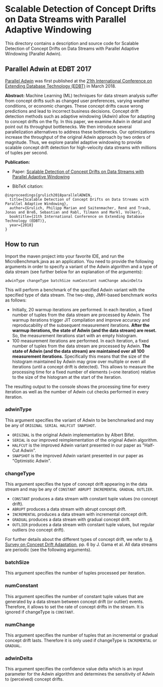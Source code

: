 # Scalable Detection of Concept Drifts on Data Streams with Parallel Adaptive Windowing
This directory contains a description and source code for Scalable Detection of Concept Drifts on Data Streams with Parallel Adaptive Windowing (Parallel Adwin).

## Parallel Adwin at EDBT 2017
[Parallel Adwin](https://github.com/TU-Berlin-DIMA/parallel-ADWIN) was first published at the [21th International Conference on Extending Database Technology (EDBT)](http://edbticdt2018.at/) in March 2018.  

**Abstract:**
Machine Learning (ML) techniques for data stream analysis suffer from concept drifts such as changed user preferences, varying weather conditions, or economic changes.
These concept drifts cause wrong predictions and lead to incorrect business decisions.
Concept drift detection methods such as adaptive windowing (Adwin) allow for adapting to concept drifts on the fly.
In this paper, we examine Adwin in detail and point out its throughput bottlenecks.
We then introduce several parallelization alternatives to address these bottlenecks.
Our optimizations increase the throughput of the original Adwin approach by two orders of magnitude.
Thus, we explore parallel adaptive windowing to provide scalable concept drift detection for high-velocity data streams with millions of tuples per second.

**Publication:**
- Paper: [Scalable Detection of Concept Drifts on Data Streams with Parallel Adaptive Windowing](http://openproceedings.org/2018/conf/edbt/paper-318.pdf)

- BibTeX citation:
```
@inproceedings{grulich2018parallelADWIN,
  title={Scalable Detection of Concept Drifts on Data Streams with Parallel Adaptive Windowing},
  author={Grulich, Philipp Marian and Saitenmacher, René and Traub, Jonas and Breß, Sebastian and Rabl, Tilmann and Markl, Volker},
  booktitle={21th International Conference on Extending Database Technology (EDBT)},
  year={2018}
}
```

## How to run
Import the maven project into your favorite IDE, and run the MicroBenchmark.java as an application. You need to provide the following arguments in order to specify a variant of the Adwin algorithm and a type of data stream (see further below for an explanation of the arguments):

```adwinType changeType batchSize numConstant numChange adwinDelta ```

 This will perform a benchmark of the specified Adwin variant with the specified type of data stream. The two-step, JMH-based benchmark works as follows:
 * Initially, 20 warmup iterations are performed. In each iteration, a fixed number of tuples from the data stream are processed by Adwin. The warmup iterations trigger JIT compilation and improve accuracy and reproducability of the subsequent measurement iterations. **After the warmup iterations, the state of Adwin (and the data stream) are reset.** So, the measurement iterations start with an empty histogram.
 * 100 measurement iterations are performed. In each iteration, a fixed number of tuples from the data stream are processed by Adwin. **The state of Adwin (and the data stream) are maintained over all 100 measurement iterations.** Specifically this means that the size of the histogram maintained by Adwin may grow over multiple or even all iterations (until a concept drift is detected). This allows to measure the processing time for a fixed number of elements (=one iteration) relative to the size of the histogram at the start of the iteration.

The resulting output to the console shows the processing time for every iteration as well as the number of Adwin cut checks performed in every iteration.


### adwinType
This argument specifies the variant of Adwin to be benchmarked and may be any of `ORIGINAL SERIAL HALFCUT SNAPSHOT`.
* `ORIGINAL` is the original Adwin implementation by Albert Bifet.
* `SERIAL` is our improved reimplementation of the original Adwin algorithm.
* `HALFCUT` is the improved Adwin variant presented in our paper as "Half-Cut Adwin".
* `SNAPSHOT` is the improved Adwin variant presented in our paper as "Optimistic Adwin".

### changeType
This argument specifies the type of concept drift appearing in the data stream and may be any of `CONSTANT ABRUPT INCREMENTAL GRADUAL OUTLIER`.
* `CONSTANT` produces a data stream with constant tuple values (no concept drift).
* `ABRUPT` produces a data stream with abrupt concept drift.
* `INCREMENTAL` produces a data stream with incremental concept drift.
* `GRADUAL` produces a data stream with gradual concept drift.
* `OUTLIER` produces a data stream with constant tuple values, but regular outliers (no concept drift).

For further details about the different types of concept drift, we refer to [A Survey on Concept Drift Adaptation](http://www.win.tue.nl/~mpechen/publications/pubs/Gama_ACMCS_AdaptationCD_accepted.pdf), pp. 6 by J. Gama et al. All data streams are periodic (see the following arguments).

### batchSize
This argument specifies the number of tuples processed per iteration.

### numConstant
This argument specifies the number of constant tuple values that are generated by a data stream between concept drift (or outlier) events. Therefore, it allows to set the rate of concept drifts in the stream. It is ignored if changeType is `CONSTANT`.

### numChange
This argument specifies the number of tuples that an incremental or gradual concept drift lasts. Therefore it is only used if changeType is `INCREMENTAL` or `GRADUAL`.

### adwinDelta
This argument specifies the confidence value delta which is an input parameter for the Adwin algorithm and determines the sensitivity of Adwin to (perceived) concept drifts.
